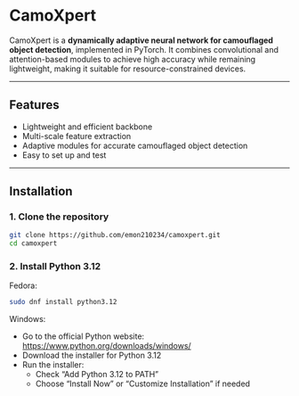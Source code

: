 # CamoXpert

CamoXpert is a **dynamically adaptive neural network for camouflaged object detection**, implemented in PyTorch. It combines convolutional and attention-based modules to achieve high accuracy while remaining lightweight, making it suitable for resource-constrained devices.

---

## Features

- Lightweight and efficient backbone
- Multi-scale feature extraction
- Adaptive modules for accurate camouflaged object detection
- Easy to set up and test

---

## Installation

### 1. Clone the repository
```bash
git clone https://github.com/emon210234/camoxpert.git
cd camoxpert
```
### 2. Install Python 3.12
Fedora:
```bash
sudo dnf install python3.12
```
Windows:
- Go to the official Python website: https://www.python.org/downloads/windows/
- Download the installer for Python 3.12
- Run the installer:
  - Check “Add Python 3.12 to PATH”
  - Choose “Install Now” or “Customize Installation” if needed
